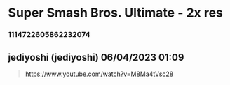 # Super Smash Bros. Ultimate - 2x res
### 1114722605862232074
## jediyoshi (jediyoshi) 06/04/2023 01:09 

> https://www.youtube.com/watch?v=M8Ma4tVsc28

